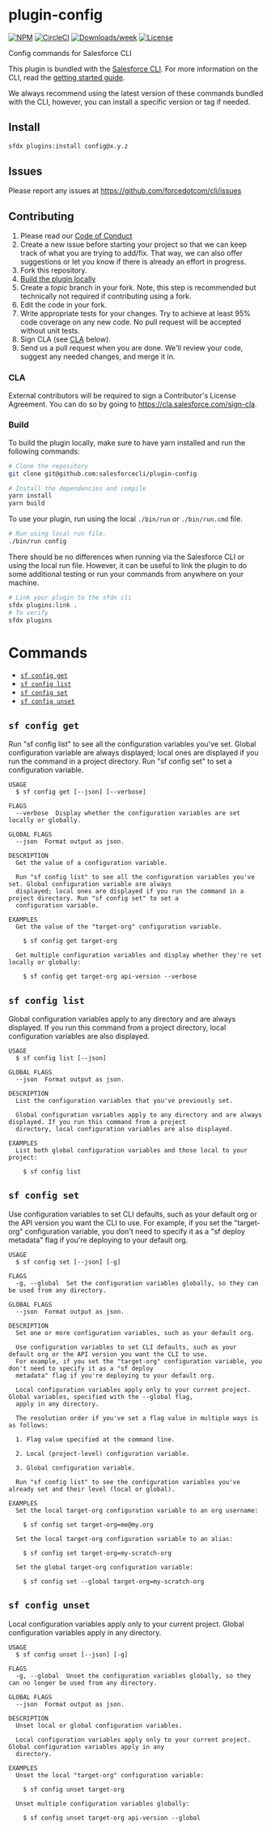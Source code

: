 # plugin-config

[![NPM](https://img.shields.io/npm/v/@salesforce/plugin-config.svg?label=@salesforce/plugin-config)](https://www.npmjs.com/package/@salesforce/plugin-config) [![CircleCI](https://circleci.com/gh/salesforcecli/plugin-config/tree/main.svg?style=shield)](https://circleci.com/gh/salesforcecli/plugin-config/tree/main) [![Downloads/week](https://img.shields.io/npm/dw/@salesforce/plugin-config.svg)](https://npmjs.org/package/@salesforce/plugin-config) [![License](https://img.shields.io/badge/License-BSD%203--Clause-brightgreen.svg)](https://raw.githubusercontent.com/salesforcecli/plugin-config/main/LICENSE.txt)

Config commands for Salesforce CLI

This plugin is bundled with the [Salesforce CLI](https://developer.salesforce.com/tools/sfdxcli). For more information on the CLI, read the [getting started guide](https://developer.salesforce.com/docs/atlas.en-us.sfdx_setup.meta/sfdx_setup/sfdx_setup_intro.htm).

We always recommend using the latest version of these commands bundled with the CLI, however, you can install a specific version or tag if needed.

## Install

```bash
sfdx plugins:install config@x.y.z
```

## Issues

Please report any issues at https://github.com/forcedotcom/cli/issues

## Contributing

1. Please read our [Code of Conduct](CODE_OF_CONDUCT.md)
2. Create a new issue before starting your project so that we can keep track of
   what you are trying to add/fix. That way, we can also offer suggestions or
   let you know if there is already an effort in progress.
3. Fork this repository.
4. [Build the plugin locally](#build)
5. Create a _topic_ branch in your fork. Note, this step is recommended but technically not required if contributing using a fork.
6. Edit the code in your fork.
7. Write appropriate tests for your changes. Try to achieve at least 95% code coverage on any new code. No pull request will be accepted without unit tests.
8. Sign CLA (see [CLA](#cla) below).
9. Send us a pull request when you are done. We'll review your code, suggest any needed changes, and merge it in.

### CLA

External contributors will be required to sign a Contributor's License
Agreement. You can do so by going to https://cla.salesforce.com/sign-cla.

### Build

To build the plugin locally, make sure to have yarn installed and run the following commands:

```bash
# Clone the repository
git clone git@github.com:salesforcecli/plugin-config

# Install the dependencies and compile
yarn install
yarn build
```

To use your plugin, run using the local `./bin/run` or `./bin/run.cmd` file.

```bash
# Run using local run file.
./bin/run config
```

There should be no differences when running via the Salesforce CLI or using the local run file. However, it can be useful to link the plugin to do some additional testing or run your commands from anywhere on your machine.

```bash
# Link your plugin to the sfdx cli
sfdx plugins:link .
# To verify
sfdx plugins
```

# Commands

<!-- commands -->
* [`sf config get`](#sf-config-get)
* [`sf config list`](#sf-config-list)
* [`sf config set`](#sf-config-set)
* [`sf config unset`](#sf-config-unset)

## `sf config get`

Run "sf config list" to see all the configuration variables you've set. Global configuration variable are always displayed; local ones are displayed if you run the command in a project directory. Run "sf config set" to set a configuration variable.

```
USAGE
  $ sf config get [--json] [--verbose]

FLAGS
  --verbose  Display whether the configuration variables are set locally or globally.

GLOBAL FLAGS
  --json  Format output as json.

DESCRIPTION
  Get the value of a configuration variable.

  Run "sf config list" to see all the configuration variables you've set. Global configuration variable are always
  displayed; local ones are displayed if you run the command in a project directory. Run "sf config set" to set a
  configuration variable.

EXAMPLES
  Get the value of the "target-org" configuration variable.

    $ sf config get target-org

  Get multiple configuration variables and display whether they're set locally or globally:

    $ sf config get target-org api-version --verbose
```

## `sf config list`

Global configuration variables apply to any directory and are always displayed. If you run this command from a project directory, local configuration variables are also displayed.

```
USAGE
  $ sf config list [--json]

GLOBAL FLAGS
  --json  Format output as json.

DESCRIPTION
  List the configuration variables that you've previously set.

  Global configuration variables apply to any directory and are always displayed. If you run this command from a project
  directory, local configuration variables are also displayed.

EXAMPLES
  List both global configuration variables and those local to your project:

    $ sf config list
```

## `sf config set`

Use configuration variables to set CLI defaults, such as your default org or the API version you want the CLI to use. For example, if you set the "target-org" configuration variable, you don't need to specify it as a "sf deploy metadata" flag if you're deploying to your default org.

```
USAGE
  $ sf config set [--json] [-g]

FLAGS
  -g, --global  Set the configuration variables globally, so they can be used from any directory.

GLOBAL FLAGS
  --json  Format output as json.

DESCRIPTION
  Set one or more configuration variables, such as your default org.

  Use configuration variables to set CLI defaults, such as your default org or the API version you want the CLI to use.
  For example, if you set the "target-org" configuration variable, you don't need to specify it as a "sf deploy
  metadata" flag if you're deploying to your default org.

  Local configuration variables apply only to your current project. Global variables, specified with the --global flag,
  apply in any directory.

  The resolution order if you've set a flag value in multiple ways is as follows:

  1. Flag value specified at the command line.

  2. Local (project-level) configuration variable.

  3. Global configuration variable.

  Run "sf config list" to see the configuration variables you've already set and their level (local or global).

EXAMPLES
  Set the local target-org configuration variable to an org username:

    $ sf config set target-org=me@my.org

  Set the local target-org configuration variable to an alias:

    $ sf config set target-org=my-scratch-org

  Set the global target-org configuration variable:

    $ sf config set --global target-org=my-scratch-org
```

## `sf config unset`

Local configuration variables apply only to your current project. Global configuration variables apply in any directory.

```
USAGE
  $ sf config unset [--json] [-g]

FLAGS
  -g, --global  Unset the configuration variables globally, so they can no longer be used from any directory.

GLOBAL FLAGS
  --json  Format output as json.

DESCRIPTION
  Unset local or global configuration variables.

  Local configuration variables apply only to your current project. Global configuration variables apply in any
  directory.

EXAMPLES
  Unset the local "target-org" configuration variable:

    $ sf config unset target-org

  Unset multiple configuration variables globally:

    $ sf config unset target-org api-version --global
```
<!-- commandsstop -->
